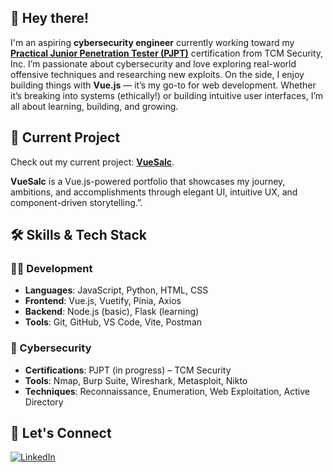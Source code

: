 ## 👋 Hey there!
I'm an aspiring **cybersecurity engineer** currently working toward my **[Practical Junior Penetration Tester (PJPT)](https://tcm-sec.com)** certification from TCM Security, Inc. I’m passionate about cybersecurity and love exploring real-world offensive techniques and researching new exploits. On the side, I enjoy building things with **Vue.js** — it’s my go-to for web development. Whether it’s breaking into systems (ethically!) or building intuitive user interfaces, I’m all about learning, building, and growing.

## 🚧 Current Project

Check out my current project: [**VueSalc**](https://github.com/vsalc/vuesalc).

**VueSalc** is a Vue.js-powered portfolio that showcases my journey, ambitions, and accomplishments through elegant UI, intuitive UX, and component-driven storytelling.”.

## 🛠️ Skills & Tech Stack
### 🧑‍💻 Development
- **Languages**: JavaScript, Python, HTML, CSS
- **Frontend**: Vue.js, Vuetify, Pinia, Axios
- **Backend**: Node.js (basic), Flask (learning)
- **Tools**: Git, GitHub, VS Code, Vite, Postman

### 🔐 Cybersecurity
- **Certifications**: PJPT (in progress) – TCM Security
- **Tools**: Nmap, Burp Suite, Wireshark, Metasploit, Nikto
- **Techniques**: Reconnaissance, Enumeration, Web Exploitation, Active Directory

## 🤝 Let's Connect
[![LinkedIn](https://img.shields.io/badge/LinkedIn-Connect-blue?logo=linkedin&style=flat&logoColor=white)](https://www.linkedin.com/in/vrsalcedo)
